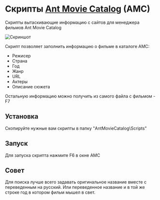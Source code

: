 Скрипты [Ant Movie Catalog](http://www.antp.be/software/moviecatalog) (AMC)
==============
Скрипты вытаскивающие информацию с сайтов для менеджера фильмов Ant Movie Catalog

![Скриншот](http://www.antp.be/pic/moviecatalog_xp.png "Скриншот")

Скрипт позволяет заполнить информацию о фильме в каталоге AMC:
* Режисер 
* Страна
* Год
* Жанр
* URL
* Актеры
* Описание сюжета

Остальную информацию можно получить из самого файла с фильмом - F7

Установка
--------------
Скопируйте нужные вам скрипты в папку "AntMovieCatalog\Scripts"

Запуск
--------------
Для запуска скрипта нажмите F6 в окне AMC

Совет
--------------
Для поиска лучше всего задавать оригинальное название вместе с переведенным на русский. Или переведенное название и в той же строке год в котором фильм мышел в свет.

